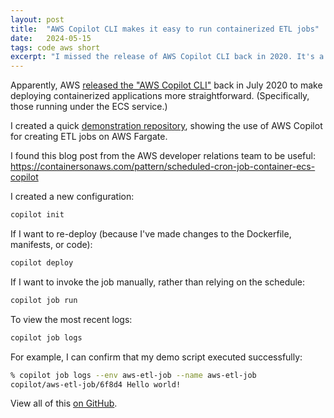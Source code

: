 ```yaml
---
layout: post
title:  "AWS Copilot CLI makes it easy to run containerized ETL jobs"
date:   2024-05-15
tags: code aws short
excerpt: "I missed the release of AWS Copilot CLI back in 2020. It's a useful and opinionated tool."
---
```


Apparently, AWS [released the "AWS Copilot CLI"](https://aws.amazon.com/blogs/containers/introducing-aws-copilot/) back in July 2020 to make deploying containerized applications more straightforward. (Specifically, those running under the ECS service.)

I created a quick [demonstration repository](https://github.com/levon003/aws-etl-job), showing the use of AWS Copilot for creating ETL jobs on AWS Fargate.

I found this blog post from the AWS developer relations team to be useful: <https://containersonaws.com/pattern/scheduled-cron-job-container-ecs-copilot>

I created a new configuration:
```bash
copilot init
```

If I want to re-deploy (because I've made changes to the Dockerfile, manifests, or code):

```bash
copilot deploy
```

If I want to invoke the job manually, rather than relying on the schedule:

```bash
copilot job run 
```

To view the most recent logs:

```bash
copilot job logs
```

For example, I can confirm that my demo script executed successfully:

```bash
% copilot job logs --env aws-etl-job --name aws-etl-job
copilot/aws-etl-job/6f8d4 Hello world!
```

View all of this [on GitHub](https://github.com/levon003/aws-etl-job).
